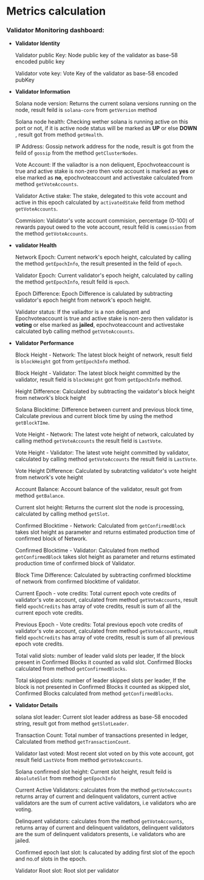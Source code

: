 # Metrics calculation

### Validator Monitoring dashboard:

- **Validator Identity**

  Validator public Key: Node public key of the validator as base-58 encoded public key 

  Validator vote key: Vote Key of the validator as base-58 encoded pubKey

- **Validator Information**

    Solana node version: Returns the current solana versions running on the node, result feild is `solana-core` from `getVersion` method

    Solana node health: Checking wether solana is running active on this port or not, if it is active node status will be  marked as **UP** or else **DOWN** , result got from method `getHealth`.

    IP Address: Gossip network address for the node, result is got from the feild of `gossip` from the method `getClusterNodes`.
    
    Vote Account: If the valiadtor is a non deliquent, Epochvoteaccount is true and active stake is non-zero then vote account is marked as **yes** or else marked as **no**, epochvoteaccount and activestake calculated from method `getVoteAccounts`.
    
    Validator Active stake: The stake, delegated to this vote account and active in this epoch calculated by `activatedStake` feild from method `getVoteAccounts`.
        
    Commision: Validator's vote account commision, percentage (0-100) of rewards payout owed to the vote account, result feild is `commission` from the method `getVoteAccounts`.

- **validator Health**

    Network Epoch: Current network's  epoch height, calculated by calling the method `getEpochInfo`, the result presented in the feild of `epoch`.

    Validator Epoch: Current validator's epoch height,  calculated by calling the method `getEpochInfo`, result feild is `epoch`.

    Epoch Difference: Epoch Difference is calulated by subtracting validator's epoch height from network's epoch height.
   
     Validator status: If the valiadtor is a non deliquent and Epochvoteaccount is true and active stake is non-zero then validator is **voting** or else marked as **jailed**, epochvoteaccount and activestake calculated byb calling method `getVoteAccounts`.

- **Validator Performance**

    Block Height - Network: The latest block height of network, result field is `blockHeight` got from `getEpochInfo` method.
    
    Block Height - Validator: The latest block height committed by the validator, result field is `blockHeight` got from `getEpochInfo` method.
    
    Height Difference: Calculated by subtracting the vaidator's block height from network's block height

    Solana Blocktime: Difference between current and previous block time, Calculate previous and current block time by using the method `getBlockTIme`.
    
    Vote Height - Network: The latest vote height of network, calculated by calling method `getVoteAccounts` the result field is `LastVote`. 
    
    Vote Height - Validator: The latest vote height committed by validator, calculated by calling method `getVoteAccounts` the result field is `LastVote`. 

    Vote Height Difference: Calculated by subratcting validator's vote height from network's vote height

    Account Balance: Account balance of the validator, result got from method `getBalance`.
    
    Current slot height: Returns the current slot the node is processing, calculated by calling method `getSlot`.
    
    Confirmed Blocktime - Network: Calculated from `getConfirmedBlock` takes slot height as parameter and returns estimated production time of confirmed block of Network.

    Confirmed Blocktime - Validator: Calculated from  method `getConfirmedBlock` takes slot height as parameter and returns estimated production time of confirmed block of Validator. 
    
    Block Time Difference: Calculated by subtracting confirmed blocktime of network from confirmed blocktime of validator.

    Current Epoch - vote credits: Total current epoch vote credits of validator's vote account,  calculated from method `getVoteAccounts`, result field `epochCredits` has array of vote credits, result is sum of all the current epoch vote credits.

    Previous Epoch - Vote credits: Total previous epoch vote credits of validator's vote account,  calculated from method `getVoteAccounts`, result field `epochCredits` has array of vote credits, result is sum of all previous epoch vote credits.

    Total valid slots: number of leader valid slots per leader, If the block present in Confirmed Blocks it counted as valid slot. Confirmed Blocks calculated from method `getConfirmedBlocks`.
    
    Total skipped slots: number of leader skipped slots per leader, If the block is not presented in Confirmed Blocks it counted as skipped slot, Confirmed Blocks calculated from method `getConfirmedBlocks`.

- **Validator Details**

   solana slot leader: Current slot leader address as base-58 enocoded string, result got from method `getSlotLeader`.
   
   Transaction Count: Total number of transactions presented in ledger, Calculated from method `getTransactionCount`.

   Validator last voted: Most recent slot voted on by this vote account, got result field `LastVote` from method `getVoteAccounts`.
   
   Solana confirmed slot height: Current slot height, result feild is `AbsoluteSlot` from method `getEpochInfo`
    
   Current Active Validators: calculates from the method `getVoteAccounts` returns array of current and delinquent validators, current active validators are the sum of current active validators, i.e validators who are voting.
    
   Delinquent validators: calculates from the method `getVoteAccounts`,  returns array of current and delinquent validators, delinquent validators are the sum of delinquent validators presents, i.e validators who are jailed.

   Confirmed epoch last slot: Is calucated by adding first slot of the epoch and no.of slots in the epoch.

   Validator Root slot: Root slot per validator